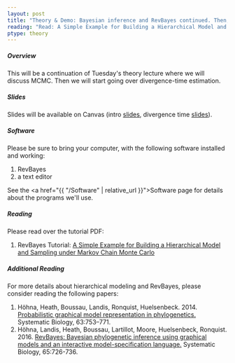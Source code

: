```yaml
---
layout: post
title: "Theory & Demo: Bayesian inference and RevBayes continued. Then, Divergence time estimation"
reading: "Read: A Simple Example for Building a Hierarchical Model and Sampling under MCMC"
ptype: theory
---
```


##### Overview

This will be a continuation of Tuesday's theory lecture where we will discuss MCMC. Then we will start going over divergence-time estimation.

##### Slides

Slides will be available on Canvas (intro [slides](https://canvas.iastate.edu/courses/46870/files/4525224?module_item_id=1437219), divergence time [slides](https://canvas.iastate.edu/courses/46870/files/4545436?module_item_id=1437221)). 

##### Software

Please be sure to bring your computer, with the following software installed and working:

1. RevBayes
2. a text editor

See the <a href="{{ "/Software" | relative_url }}">Software page</a> for details about the programs we'll use.


##### Reading

Please read over the tutorial PDF:

1. RevBayes Tutorial: [A Simple Example for Building a Hierarchical Model and Sampling under Markov Chain Monte Carlo](https://github.com/revbayes/revbayes_tutorial/blob/master/tutorial_TeX/RB_MCMC_Archery_Tutorial/RB_MCMC_Archery_Tutorial.pdf)

##### Additional Reading

For more details about hierarchical modeling and RevBayes, please consider reading the following papers:

1. Höhna, Heath, Boussau, Landis, Ronquist, Huelsenbeck. 2014. [Probabilistic graphical model representation in phylogenetics.](http://sysbio.oxfordjournals.org/content/63/5/753) Systematic Biology, 63:753–771. 
2. Höhna, Landis, Heath, Boussau, Lartillot, Moore, Huelsenbeck, Ronquist. 2016. [RevBayes: Bayesian phylogenetic inference using graphical models and an interactive model-specification language.](http://sysbio.oxfordjournals.org/content/65/4/726) Systematic Biology, 65:726-736.